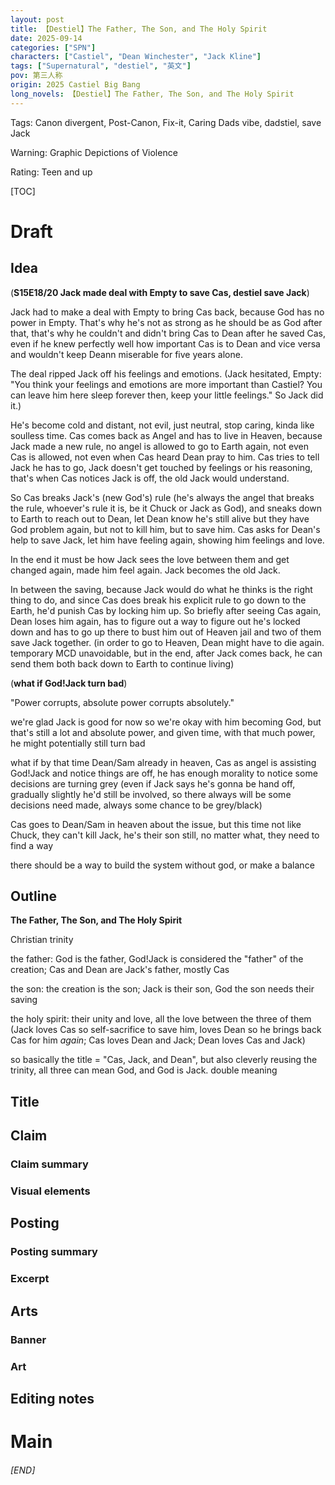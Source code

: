 ```yaml
---
layout: post
title: 【Destiel】The Father, The Son, and The Holy Spirit
date: 2025-09-14
categories: ["SPN"]
characters: ["Castiel", "Dean Winchester", "Jack Kline"]
tags: ["Supernatural", "destiel", "英文"]
pov: 第三人称
origin: 2025 Castiel Big Bang
long_novels: 【Destiel】The Father, The Son, and The Holy Spirit
---
```


Tags: Canon divergent, Post-Canon, Fix-it, Caring Dads vibe, dadstiel, save Jack

Warning: Graphic Depictions of Violence

Rating: Teen and up

[TOC]

# Draft

## Idea

(**S15E18/20 Jack made deal with Empty to save Cas, destiel save Jack**)

Jack had to make a deal with Empty to bring Cas back, because God has no power in Empty. That's why he's not as strong as he should be as God after that, that's why he couldn't and didn't bring Cas to Dean after he saved Cas, even if he knew perfectly well how important Cas is to Dean and vice versa and wouldn't keep Deann miserable for five years alone.

The deal ripped Jack off his feelings and emotions. (Jack hesitated, Empty: "You think your feelings and emotions are more important than Castiel? You can leave him here sleep forever then, keep your little feelings." So Jack did it.)

He's become cold and distant, not evil, just neutral, stop caring, kinda like soulless time. Cas comes back as Angel and has to live in Heaven, because Jack made a new rule, no angel is allowed to go to Earth again, not even Cas is allowed, not even when Cas heard Dean pray to him. Cas tries to tell Jack he has to go, Jack doesn't get touched by feelings or his reasoning, that's when Cas notices Jack is off, the old Jack would understand.

So Cas breaks Jack's (new God's) rule (he's always the angel that breaks the rule, whoever's rule it is, be it Chuck or Jack as God), and sneaks down to Earth to reach out to Dean, let Dean know he's still alive but they have God problem again, but not to kill him, but to save him. Cas asks for Dean's help to save Jack, let him have feeling again, showing him feelings and love.

In the end it must be how Jack sees the love between them and get changed again, made him feel again. Jack becomes the old Jack.

In between the saving, because Jack would do what he thinks is the right thing to do, and since Cas does break his explicit rule to go down to the Earth, he'd punish Cas by locking him up. So briefly after seeing Cas again, Dean loses him again, has to figure out a way to figure out he's locked down and has to go up there to bust him out of Heaven jail and two of them save Jack together. (in order to go to Heaven, Dean might have to die again. temporary MCD unavoidable, but in the end, after Jack comes back, he can send them both back down to Earth to continue living)



(**what if God!Jack turn bad**)

"Power corrupts, absolute power corrupts absolutely."

we're glad Jack is good for now so we're okay with him becoming God, but that's still a lot and absolute power, and given time, with that much power, he might potentially still turn bad

what if by that time Dean/Sam already in heaven, Cas as angel is assisting God!Jack and notice things are off, he has enough morality to notice some decisions are turning grey (even if Jack says he's gonna be hand off, gradually slightly he'd still be involved, so there always will be some decisions need made, always some chance to be grey/black)

Cas goes to Dean/Sam in heaven about the issue, but this time not like Chuck, they can't kill Jack, he's their son still, no matter what, they need to find a way

there should be a way to build the system without god, or make a balance

## Outline

**The Father, The Son, and The Holy Spirit**

Christian trinity

the father: God is the father, God!Jack is considered the "father" of the creation; Cas and Dean are Jack's father, mostly Cas

the son: the creation is the son; Jack is their son, God the son needs their saving

the holy spirit: their unity and love, all the love between the three of them (Jack loves Cas so self-sacrifice to save him, loves Dean so he brings back Cas for him *again*; Cas loves Dean and Jack; Dean loves Cas and Jack)

so basically the title = "Cas, Jack, and Dean", but also cleverly reusing the trinity, all three can mean God, and God is Jack. double meaning

## Title

## Claim

### Claim summary

### Visual elements

## Posting

### Posting summary

### Excerpt

## Arts

### Banner

### Art

## Editing notes

# Main

###### [END]
